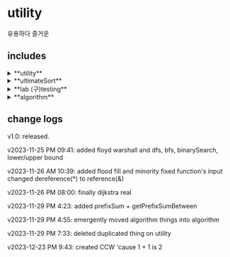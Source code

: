# utility
유용하다
즐거운

## includes

<details>
<summary>**utility**</summary>

  + printVector
  + isSorted
  + generateRandomVector
</details>

<details>
<summary>**ultimateSort**</summary>

+ countSort
+ bogoSort
+ selectionSort
+ heapify
+ heapSort
+ insertionSort
+ bubbleSort
+ beadSort
</details>
<details>
<summary>**lab (구)testing**</summary>

+ FFT
+ mul
</details>

<details>
<summary>**algorithm**</summary>

+ dfs
+ bfs
+ binarySearch
+ floydWarshall
+ lowerBound
+ upperBound
+ djikstra
+ floodFill4Way
+ floodFill8Way
+ prefixSum
+ getPrefixSumBetween
+ CCW
</details>

## change logs
v1.0: released.

v2023-11-25 PM 09:41: added floyd warshall and dfs, bfs, binarySearch, lower/upper bound

v2023-11-26 AM 10:39: added flood fill and minority fixed function's input changed dereference(*) to reference(&)

v2023-11-26 PM 08:00: finally dijkstra real

v2023-11-29 PM 4:23: added prefixSum + getPrefixSumBetween

v2023-11-29 PM 4:55: emergently moved algorithm things into algorithm

v2023-11-29 PM 7:33: deleted duplicated thing on utility

v2023-12-23 PM 9:43: created CCW 'cause 1 + 1 is 2
